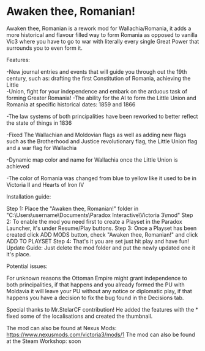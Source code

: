 # Awaken thee, Romanian!
Awaken thee, Romanian is a rework mod for Wallachia/Romania, it adds a more historical and flavour filled way to form Romania as opposed to vanilla Vic3 where you have to go to war with literally every single Great Power that surrounds you to even form it.

Features:

   -New journal entries and events that will guide you through out the 19th century, such as: drafting the first Constitution of Romania, achieving the           Little     
   -Union, fight for your independence and embark on the arduous task of forming Greater Romania!
   -The ability for the AI to form the Little Union and Romania at specific historical dates: 1859 and 1866
   
   -The law systems of both principalities have been reworked to better reflect the state of things in 1836
   
   -Fixed The Wallachian and Moldovian flags as well as adding new flags such as the Brotherhood and Justice revolutionary flag, the Little Union flag and a     war flag for Wallachia
   
   -Dynamic map color and name for Wallachia once the Little Union is achieved
   
   -The color of Romania was changed from blue to yellow like it used to be in Victoria II and Hearts of Iron IV

Installation guide:

Step 1: Place the "Awaken thee, Romanian!" folder in "C:\Users\username\Documents\Paradox Interactive\Victoria 3\mod"
Step 2: To enable the mod you need first to create a Playset in the Paradox Launcher, it's under Resume/Play buttons.
Step 3: Once a Playset has been created click ADD MODS button, check "Awaken thee, Romanian!" and click ADD TO PLAYSET
Step 4: That's it you are set just hit play and have fun!
Update Guide: Just delete the mod folder and put the newly updated one it it's place.

Potential issues:

   For unknown reasons the Ottoman Empire might grant independence to both principalities, if that happens and you already formed the PU with Moldavia it will leave your PU without any notice or diplomatic play, if that happens you have a decision to fix the bug found in the Decisions tab.

Special thanks to Mr.StelarCF contribution! He added the features with the * fixed some of the localisations and created the thumbnail.

The mod can also be found at Nexus Mods: https://www.nexusmods.com/victoria3/mods/1
The mod can also be found at the Steam Workshop: soon
